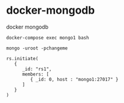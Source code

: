 # docker-mongodb
docker mongodb
```
docker-compose exec mongo1 bash
```
```
mongo -uroot -pchangeme
```
```
rs.initiate(
   {
      _id: "rs1",
      members: [
         { _id: 0, host : "mongo1:27017" }
      ]
   }
)
```
